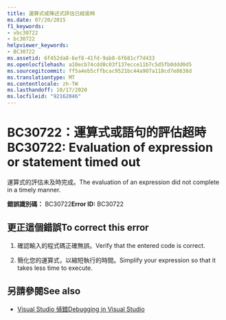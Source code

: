 ```yaml
---
title: 運算式或陳述式評估已經逾時
ms.date: 07/20/2015
f1_keywords:
- vbc30722
- bc30722
helpviewer_keywords:
- BC30722
ms.assetid: 6f452da8-6ef8-41fd-9ab8-6f681cf7d433
ms.openlocfilehash: a10ecb74cdd8c03f137ecce11b7c5d5fb0ddd0d5
ms.sourcegitcommit: ff5a4eb5cffbcac9521bc44a907a118cd7e8638d
ms.translationtype: MT
ms.contentlocale: zh-TW
ms.lasthandoff: 10/17/2020
ms.locfileid: "92162046"
---
```

# <a name="bc30722-evaluation-of-expression-or-statement-timed-out"></a><span data-ttu-id="71dd7-102">BC30722：運算式或語句的評估超時</span><span class="sxs-lookup"><span data-stu-id="71dd7-102">BC30722: Evaluation of expression or statement timed out</span></span>

<span data-ttu-id="71dd7-103">運算式的評估未及時完成。</span><span class="sxs-lookup"><span data-stu-id="71dd7-103">The evaluation of an expression did not complete in a timely manner.</span></span>

 <span data-ttu-id="71dd7-104">**錯誤識別碼：** BC30722</span><span class="sxs-lookup"><span data-stu-id="71dd7-104">**Error ID:** BC30722</span></span>

## <a name="to-correct-this-error"></a><span data-ttu-id="71dd7-105">更正這個錯誤</span><span class="sxs-lookup"><span data-stu-id="71dd7-105">To correct this error</span></span>

1. <span data-ttu-id="71dd7-106">確認輸入的程式碼正確無誤。</span><span class="sxs-lookup"><span data-stu-id="71dd7-106">Verify that the entered code is correct.</span></span>

2. <span data-ttu-id="71dd7-107">簡化您的運算式，以縮短執行的時間。</span><span class="sxs-lookup"><span data-stu-id="71dd7-107">Simplify your expression so that it takes less time to execute.</span></span>

## <a name="see-also"></a><span data-ttu-id="71dd7-108">另請參閱</span><span class="sxs-lookup"><span data-stu-id="71dd7-108">See also</span></span>

- [<span data-ttu-id="71dd7-109">Visual Studio 偵錯</span><span class="sxs-lookup"><span data-stu-id="71dd7-109">Debugging in Visual Studio</span></span>](/visualstudio/debugger/debugger-feature-tour)
